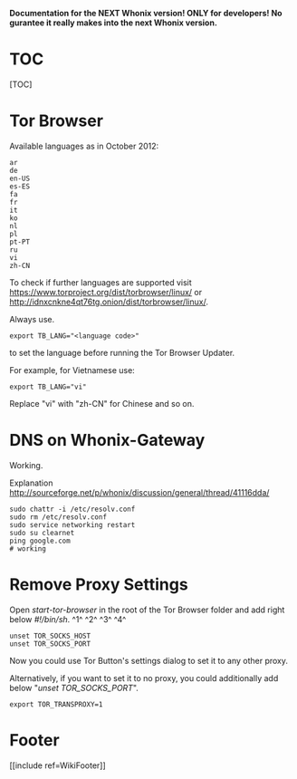 **Documentation for the NEXT Whonix version! ONLY for developers! No gurantee it really makes into the next Whonix version.**

# TOC #
[TOC]

# Tor Browser #
Available languages as in October 2012:

    ar
    de
    en-US
    es-ES
    fa
    fr
    it
    ko
    nl
    pl
    pt-PT
    ru
    vi
    zh-CN

To check if further languages are supported visit https://www.torproject.org/dist/torbrowser/linux/ or http://idnxcnkne4qt76tg.onion/dist/torbrowser/linux/.

Always use.

    export TB_LANG="<language code>"

to set the language before running the Tor Browser Updater.

For example, for Vietnamese use:

    export TB_LANG="vi"

Replace "vi" with "zh-CN" for Chinese
and so on.

# DNS on Whonix-Gateway #
Working.

Explanation http://sourceforge.net/p/whonix/discussion/general/thread/41116dda/

    sudo chattr -i /etc/resolv.conf
    sudo rm /etc/resolv.conf
    sudo service networking restart
    sudo su clearnet
    ping google.com
    # working


# Remove Proxy Settings #
Open *start-tor-browser* in the root of the Tor Browser folder and add right below *#!/bin/sh*. ^1^ ^2^ ^3^ ^4^

    unset TOR_SOCKS_HOST
    unset TOR_SOCKS_PORT

Now you could use Tor Button's settings dialog to set it to any other proxy.

Alternatively, if you want to set it to no proxy, you could additionally add below "*unset TOR_SOCKS_PORT*".

    export TOR_TRANSPROXY=1

# Footer #
[[include ref=WikiFooter]]